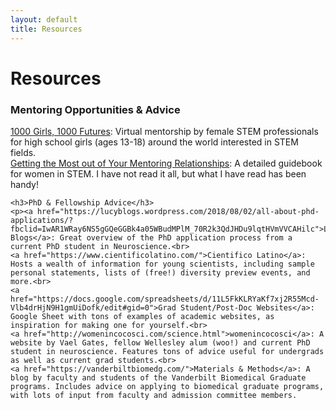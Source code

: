 ```yaml
---
layout: default
title: Resources
---
```

<div class="post">
	<h1 class="pageTitle">Resources</h1>
	<h3>Mentoring Opportunities & Advice</h3>
	<p><a href="https://www.nyas.org/programs/global-stem-alliance/1000-girls-1000-futures/">1000 Girls, 1000 Futures</a>: Virtual mentorship by female STEM professionals for high school girls (ages 13-18) around the world interested in STEM fields.<br>
	<a href="https://books.google.jo/books?id=BMBKb8fOBY4C&lpg=PR7&ots=qPnQEFUYJV&dq=Getting%20the%20Most%20out%20of%20Your%20Mentoring%20Relationships%3A%20A%20Handbook%20for%20Women&pg=PP1#v=onepage&q&f=false">Getting the Most out of Your Mentoring Relationships</a>: A detailed guidebook for women in STEM. I have not read it all, but what I have read has been handy!
</p>

	<h3>PhD & Fellowship Advice</h3>
	<p><a href="https://lucyblogs.wordpress.com/2018/08/02/all-about-phd-applications/?fbclid=IwAR1WRay6NS5gGQeGGBk4a05WBudMPlM_70R2k3QdJHDu9lqtHVmVVCAHilc">Lucy Blogs</a>: Great overview of the PhD application process from a current PhD student in Neuroscience.<br>
	<a href="https://www.cientificolatino.com/">Cientifico Latino</a>: Hosts a wealth of information for young scientists, including sample personal statements, lists of (free!) diversity preview events, and more.<br>
	<a href="https://docs.google.com/spreadsheets/d/11L5FkKLRYaKf7xj2R55Mcd-Vlb4drHjN9H1gmUiDofk/edit#gid=0">Grad Student/Post-Doc Websites</a>: Google Sheet with tons of examples of academic websites, as inspiration for making one for yourself.<br>
	<a href="http://womenincocosci.com/science.html">womenincocosci</a>: A website by Vael Gates, fellow Wellesley alum (woo!) and current PhD student in neuroscience. Features tons of advice useful for undergrads as well as current grad students.<br>
	<a href="https://vanderbiltbiomedg.com/">Materials & Methods</a>: A blog by faculty and students of the Vanderbilt Biomedical Graduate programs. Includes advice on applying to biomedical graduate programs, with lots of input from faculty and admission committee members.
</p>


</div>